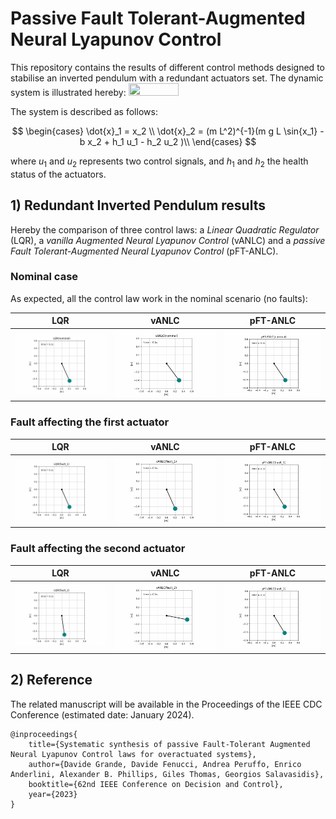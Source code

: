 # Passive Fault Tolerant-Augmented Neural Lyapunov Control  

This repository contains the results of different control methods designed to stabilise an inverted pendulum with a redundant actuators set.
The dynamic system is illustrated hereby:
<img src="https://github.com/grande-dev/pFT-ANLC/blob/master/results/inverted_pendulum_redundant.png" width=40% height=40%>

The system is described as follows:

$$
\begin{cases}
\dot{x}_1 = x_2 \\
\dot{x}_2 = (m L^2)^{-1}(m g L \sin{x_1} - b x_2 + h_1 u_1 - h_2 u_2 )\\
\end{cases}
$$

where $u_1$ and $u_2$ represents two control signals, and $h_1$ and $h_2$ the health status of the actuators.

## 1) Redundant Inverted Pendulum results
Hereby the comparison of three control laws: a *Linear Quadratic Regulator* (LQR), a *vanilla Augmented Neural Lyapunov Control* (vANLC) and a *passive Fault Tolerant-Augmented Neural Lyapunov Control* (pFT-ANLC). 

### Nominal case
As expected, all the control law work in the nominal scenario (no faults):


LQR                        |  vANLC                    | pFT-ANLC
:-------------------------:|:-------------------------:|:-------------------------:
![](results/animations/animationLQR(nominal).gif) | ![](results/animations/animationvANLC(nominal).gif) | ![](results/animations/animationpFT-ANLC(nominal).gif)


### Fault affecting the first actuator
LQR                        |  vANLC                    | pFT-ANLC
:-------------------------:|:-------------------------:|:-------------------------:
![](results/animations/animationLQR(fault_1).gif) | ![](results/animations/animationvANLC(fault_1).gif) | ![](results/animations/animationpFT-ANLC(fault_1).gif)



### Fault affecting the second actuator
LQR                        |  vANLC                    | pFT-ANLC
:-------------------------:|:-------------------------:|:-------------------------:
![](results/animations/animationLQR(fault_2).gif) | ![](results/animations/animationvANLC(fault_2).gif) | ![](results/animations/animationpFT-ANLC(fault_2).gif)



## 2) Reference

The related manuscript will be available in the Proceedings of the IEEE CDC Conference (estimated date: January 2024).  
  
```
@inproceedings{
    title={Systematic synthesis of passive Fault-Tolerant Augmented Neural Lyapunov Control laws for overactuated systems},
    author={Davide Grande, Davide Fenucci, Andrea Peruffo, Enrico Anderlini, Alexander B. Phillips, Giles Thomas, Georgios Salavasidis},
    booktitle={62nd IEEE Conference on Decision and Control},
    year={2023}
}
```


